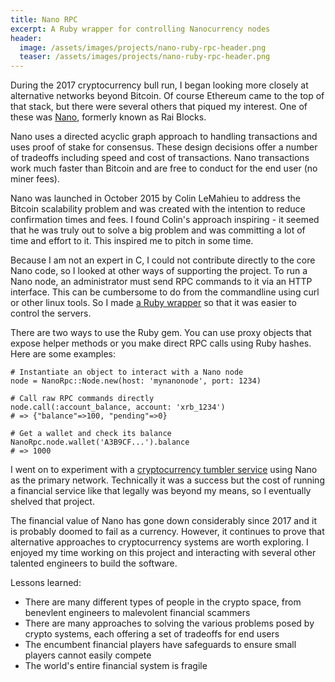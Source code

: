 ```yaml
---
title: Nano RPC
excerpt: A Ruby wrapper for controlling Nanocurrency nodes
header:
  image: /assets/images/projects/nano-ruby-rpc-header.png
  teaser: /assets/images/projects/nano-ruby-rpc-header.png
---
```


During the 2017 cryptocurrency bull run, I began looking more closely at alternative networks beyond Bitcoin. Of course Ethereum came to the top of that stack, but there were several others that piqued my interest. One of these was [Nano](https://en.wikipedia.org/wiki/Nano_(cryptocurrency)), formerly known as Rai Blocks.

Nano uses a directed acyclic graph approach to handling transactions and uses proof of stake for consensus. These design decisions offer a number of tradeoffs including speed and cost of transactions. Nano transactions work much faster than Bitcoin and are free to conduct for the end user (no miner fees).

Nano was launched in October 2015 by Colin LeMahieu to address the Bitcoin scalability problem and was created with the intention to reduce confirmation times and fees. I found Colin's approach inspiring - it seemed that he was truly out to solve a big problem and was committing a lot of time and effort to it. This inspired me to pitch in some time.

Because I am not an expert in C, I could not contribute directly to the core Nano code, so I looked at other ways of supporting the project. To run a Nano node, an administrator must send RPC commands to it via an HTTP interface. This can be cumbersome to do from the commandline using curl or other linux tools. So I made [a Ruby wrapper](https://github.com/jcraigk/ruby_nano_rpc) so that it was easier to control the servers.

There are two ways to use the Ruby gem. You can use proxy objects that expose helper methods or you make direct RPC calls using Ruby hashes. Here are some examples:

```
# Instantiate an object to interact with a Nano node
node = NanoRpc::Node.new(host: 'mynanonode', port: 1234)

# Call raw RPC commands directly
node.call(:account_balance, account: 'xrb_1234')
# => {"balance"=>100, "pending"=>0}

# Get a wallet and check its balance
NanoRpc.node.wallet('A3B9CF...').balance
# => 1000
```

I went on to experiment with a [cryptocurrency tumbler service](https://en.wikipedia.org/wiki/Cryptocurrency_tumbler) using Nano as the primary network. Technically it was a success but the cost of running a financial service like that legally was beyond my means, so I eventually shelved that project.

The financial value of Nano has gone down considerably since 2017 and it is probably doomed to fail as a currency. However, it continues to prove that alternative approaches to cryptocurrency systems are worth exploring. I enjoyed my time working on this project and interacting with several other talented engineers to build the software.

Lessons learned:
  * There are many different types of people in the crypto space, from benevlent engineers to malevolent financial scammers
  * There are many approaches to solving the various problems posed by crypto systems, each offering a set of tradeoffs for end users
  * The encumbent financial players have safeguards to ensure small players cannot easily compete
  * The world's entire financial system is fragile
